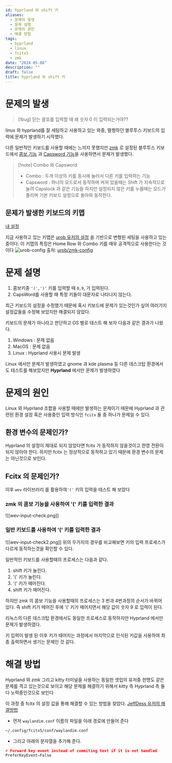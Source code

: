 ```yaml
---
id: hyprland 와 shift 키
aliases:
  - 문제의 발생
  - 문제 설명
  - 문제의 원인
  - 해결 방법
tags:
  - hyprland
  - linux
  - fcitx5
  - zmk
date: "2024-05-08"
description: ""
draft: false
title: hyprland 와 shift 키
---
```

# 문제의 발생

>[!bug]
> 닫는 괄호를 입력할 때 왜 숫자 0 이 입력되는거야??

linux 와 hyprland를 잘 세팅하고 사용하고 있는 와중, 멀쩡하던 블루투스 키보드의 입력에 문제가 발생하기 시작했다.

다른 일반적인 키보드를 사용할 때에는 느끼지 못했지만 [zmk](https://zmk.dev/) 로 설정된 블루투스 키보드에서 [콤보 기능]( https://zmk.dev/docs/features/combos ) 과 [Capsword 기능](https://zmk.dev/docs/behaviors/caps-word)을 사용하면서 문제가 발생했다.

>[!note] Combo 와 Capsword
>
> - Combo : 두개 이상의 키를 동시에 눌러서 다른 키를 입력하는 기능
> - Capsword : 하나의 모드로서 동작하며 켜져 있을때는 Shift 가 지속적으로 눌려 Capslock 과 같은 기능을 하지만 설정되지 않은 키를 누를때는 모드가 풀리며 기본 키보드 설정으로 돌아와 동작한다.

## 문제가 발생한 키보드의 키맵

[내 설정](https://github.com/DevToBeLazy/zmk-config-corne-cirque)

지금 사용하고 있는 키맵은  [urob 유저의 설정](https://github.com/urob/zmk-config) 을 기반으로 변형된 세팅을 사용하고 있는 중이다. 이 키맵의 특징은 Home Row 와 Combo 키를 매우 공격적으로 사용한다는 것이다 
 ![urob-config]( https://github.com/urob/zmk-config/blob/main/img/keymap.png?raw=true )
출처: [urob/zmk-config](https://github.com/urob/zmk-config?tab=readme-ov-file)


# 문제 설명

1. 콤보키중 `'(',')'` 키를 입력할 때 `0,9`, 가 입력된다.
2. CapsWord를 사용할 때 특정 키들이 대문자로 나타나지 않는다. 

최근 키보드의 설정을 수정했기 때문에 혹시 키보드에 문제가 있는것인가 싶어 여러가지 설정값들을 수정해 보았지만 해결되지 않았다.

키보드의 문제가 아니라고 판단하고  OS 별로 테스트 해 보자 다음과 같은 결과가 나왔다. 

1. Windows : 문제 없음
2. MacOS : 문제 없음
3. Linux : Hyprland 사용시 문제 발생
 
Linux 에서만 문제가 발생하였고 gnome 과 kde plasma 등 다른 데스크탑 환경에서도 테스트를 해보았지만 **Hyprland** 에서만 문제가 발생하였다    

# 문제의 원인

Linux 와 Hyprland 조합을 사용할 때에만 발생하는 문제이기 때문에
Hyprland 과 관련된 환경 설정 혹은 사용중인 입력 방식인 `fcitx` 둘 중 하나가 문제일 수 있다.

## 환경 변수의 문제인가?

Hyprland 의 설정이 제대로 되지 않았다면 fcitx 가 동작하지 않을것이고 한영 전환이 되지 않아야 한다. 하지만 fcitx 는 정상적으로 동작하고 있기 때문에 환경 변수의 문제는 아닌것으로 보인다.

## Fcitx 의 문제인가?

이후 `wev` 라이브러리 를 활용하여`'('` 키의 입력을 테스트 해 보았다 

### zmk 의 콤보 기능을 사용하여 '(' 키를 입력한 결과

![[wev-input-check.png]]

### 일반 키보드를 사용하여 '(' 키를 입력한 결과

![[wev-input-check2.png]]
위의 두가지의 경우를 비교해보면 키의 입력 프로세스가 다르게 동작하는것을 확인할 수 있다. 

일반적인 키보드를 사용할때의 프로세스는 다음과 같다.
1. shift 키가 눌린다.
2. '(' 키가 눌린다.
3. '(' 키가 떼어진다.
4. shift 키가 떼어진다. 

하지만 zmk 의 콤보 기능을 사용할때의 프로세스는 3 번과 4번과정의 순서가 바뀌어 있다.
즉 shift 키가 떼어진 후에 '(' 키가 떼어지면서 해당 값이 숫자 9 로 입력이 된다.  

리눅스의 다른 데스크탑 환경에서도 동일한 프로세스로 동작하지만 Hyprland 에서만 문제가 발생하였다.

키 입력이 발생 된 이후 키가 때어지는 과정에서 마지막으로 인식된 키값을 사용하여 최종 출력하면서 생기는 문제인 것 같다.

# 해결 방법

Hyprland 와 zmk 그리고 kitty 터미널을 사용하는 동일한 셋업의 유저중 한명도 같은 문제를 격고 있는것으로 보이고 해당 문제를 해결하기 위해서 kitty 측 Hyprland 측 둘다 노력중인것으로 보인다  

이 과정 중 fcitx 의 설정 값을 통해 해결할 수 있는 방법을 찾았다.
[JeffDess 유저의 해결방법](https://github.com/hyprwm/Hyprland/issues/5815#issuecomment-2087946680)

- 먼저 `waylandim.conf` 이름의 파일을 아래 경로에 만들어 준다

```bash
~/.config/fcitx5/conf/waylandim.conf
```

- 그리고 아래의 문자열을 추가해 준다.

```C 
# Forward key event instead of commiting text if it is not handled
PreferKeyEvent=False
```


